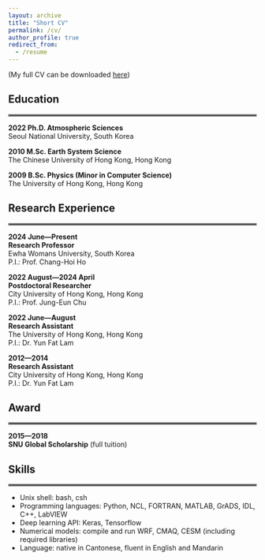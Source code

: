 ```yaml
---
layout: archive
title: "Short CV"
permalink: /cv/
author_profile: true
redirect_from:
  - /resume
---
```


(My full CV can be downloaded [here](/files/cv_steven.pdf))

## Education

<hr style="border:2px solid gray">

**2022 Ph.D. Atmospheric Sciences**
<br>Seoul National University, South Korea

**2010 M.Sc. Earth System Science**
<br>The Chinese University of Hong Kong, Hong Kong

**2009 B.Sc. Physics (Minor in Computer Science)**
<br>The University of Hong Kong, Hong Kong

## Research Experience

<hr style="border:2px solid gray">

**2024 June—Present**
<br>**Research Professor**
<br>Ewha Womans University, South Korea
<br>P.I.: Prof. Chang-Hoi Ho

**2022 August—2024 April**
<br>**Postdoctoral Researcher**
<br>City University of Hong Kong, Hong Kong
<br>P.I.: Prof. Jung-Eun Chu

**2022 June—August**
<br>**Research Assistant**
<br>The University of Hong Kong, Hong Kong
<br>P.I.: Dr. Yun Fat Lam

**2012—2014**
<br>**Research Assistant**
<br>City University of Hong Kong, Hong Kong
<br>P.I.: Dr. Yun Fat Lam

## Award

<hr style="border:2px solid gray">

**2015—2018**
<br>**SNU Global Scholarship** (full tuition)




## Skills

<hr style="border:2px solid gray">

- Unix shell: bash, csh
- Programming languages: Python, NCL, FORTRAN, MATLAB, GrADS, IDL, C++, LabVIEW
- Deep learning API: Keras, Tensorflow
- Numerical models: compile and run WRF, CMAQ, CESM (including required libraries)
- Language: native in Cantonese, fluent in English and Mandarin
